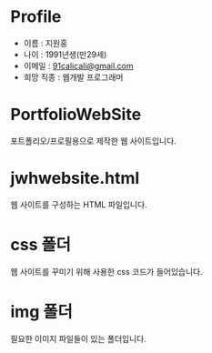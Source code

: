 # Profile
- 이름 : 지원홍
- 나이 : 1991년생(만29세)
- 이메일 : 91calicali@gmail.com
- 희망 직종 : 웹개발 프로그래머

# PortfolioWebSite
포트폴리오/프로필용으로 제작한 웹 사이트입니다. 

# jwhwebsite.html
웹 사이트를 구성하는 HTML 파일입니다.

# css 폴더
웹 사이트를 꾸미기 위해 사용한 css 코드가 들어있습니다.

# img 폴더
필요한 이미지 파일들이 있는 폴더입니다.

